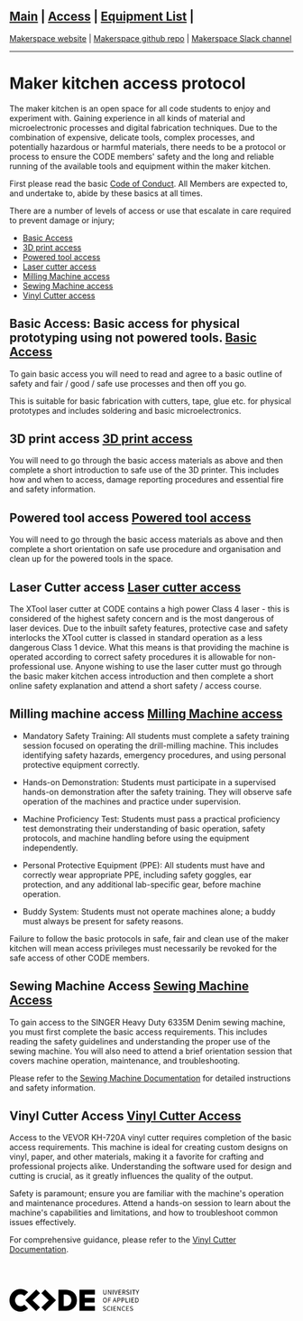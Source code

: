 ## [Main](README.md) | [Access](access.md) | [Equipment List](equipment.md) |

[Makerspace website](https://codeuniversity.github.io/makerspace/) |
[Makerspace github repo](https://github.com/codeuniversity/makerspace/) | [Makerspace Slack channel](https://codeuniversity.slack.com/archives/C011CN2SMFY)

---

# Maker kitchen access protocol

The maker kitchen is an open space for all code students to enjoy and experiment with. Gaining experience in all kinds of material and microelectronic processes and digital fabrication techniques. Due to the combination of expensive, delicate tools, complex processes, and potentially hazardous or harmful materials, there needs to be a protocol or process to ensure the CODE members' safety and the long and reliable running of the available tools and equipment within the maker kitchen.

First please read the basic [Code of Conduct](code-of-conduct.md). All Members are expected to, and undertake to, abide by these basics at all times.

There are a number of levels of access or use that escalate in care required to prevent damage or injury;

- [Basic Access](basic-access.md)
- [3D print access](3dprinter.md)
- [Powered tool access](powertools.md)
- [Laser cutter access](lasercutter.md)
- [Milling Machine access](milling-machine.md)
- [Sewing Machine access](sewing-machine.md)
- [Vinyl Cutter access](vinyl_cutter.md)

## Basic Access: Basic access for physical prototyping using not powered tools. [Basic Access](basic-access.md)

To gain basic access you will need to read and agree to a basic outline of safety and fair / good / safe use processes and then off you go.

This is suitable for basic fabrication with cutters, tape, glue etc. for physical prototypes and includes soldering and basic microelectronics.

## 3D print access [3D print access](3dprinter.md)

You will need to go through the basic access materials as above and then complete a short introduction to safe use of the 3D printer. This includes how and when to access, damage reporting procedures and essential fire and safety information.

## Powered tool access [Powered tool access](powertools.md)

You will need to go through the basic access materials as above and then complete a short orientation on safe use procedure and organisation and clean up for the powered tools in the space.

## Laser Cutter access [Laser cutter access](lasercutter.md)

The XTool laser cutter at CODE contains a high power Class 4 laser - this is considered of the highest safety concern and is the most dangerous of laser devices. Due to the inbuilt safety features, protective case and safety interlocks the XTool cutter is classed in standard operation as a less dangerous Class 1 device. What this means is that providing the machine is operated according to correct safety procedures it is allowable for non-professional use.
Anyone wishing to use the laser cutter must go through the basic maker kitchen access introduction and then complete a short online safety explanation and attend a short safety / access course.

## Milling machine access [Milling Machine access](milling-machine.md)

- Mandatory Safety Training:
  All students must complete a safety training session focused on operating the drill-milling machine. This includes identifying safety hazards, emergency procedures, and using personal protective equipment correctly.

- Hands-on Demonstration:
  Students must participate in a supervised hands-on demonstration after the safety training. They will observe safe operation of the machines and practice under supervision.

- Machine Proficiency Test:
  Students must pass a practical proficiency test demonstrating their understanding of basic operation, safety protocols, and machine handling before using the equipment independently.

- Personal Protective Equipment (PPE):
  All students must have and correctly wear appropriate PPE, including safety goggles, ear protection, and any additional lab-specific gear, before machine operation.

- Buddy System:
  Students must not operate machines alone; a buddy must always be present for safety reasons.

Failure to follow the basic protocols in safe, fair and clean use of the maker kitchen will mean access privileges must necessarily be revoked for the safe access of other CODE members.

## Sewing Machine Access [Sewing Machine Access](sewing-machine.md)

To gain access to the SINGER Heavy Duty 6335M Denim sewing machine, you must first complete the basic access requirements. This includes reading the safety guidelines and understanding the proper use of the sewing machine. You will also need to attend a brief orientation session that covers machine operation, maintenance, and troubleshooting.

Please refer to the [Sewing Machine Documentation](sewing-machine.md) for detailed instructions and safety information.

## Vinyl Cutter Access [Vinyl Cutter Access](vinyl_cutter.md)

Access to the VEVOR KH-720A vinyl cutter requires completion of the basic access requirements. This machine is ideal for creating custom designs on vinyl, paper, and other materials, making it a favorite for crafting and professional projects alike. Understanding the software used for design and cutting is crucial, as it greatly influences the quality of the output.

Safety is paramount; ensure you are familiar with the machine's operation and maintenance procedures. Attend a hands-on session to learn about the machine's capabilities and limitations, and how to troubleshoot common issues effectively.

For comprehensive guidance, please refer to the [Vinyl Cutter Documentation](vinyl_cutter.md).

<br><br>

![CODE logo](Word_AppliedSciences_Black-sml.png)
